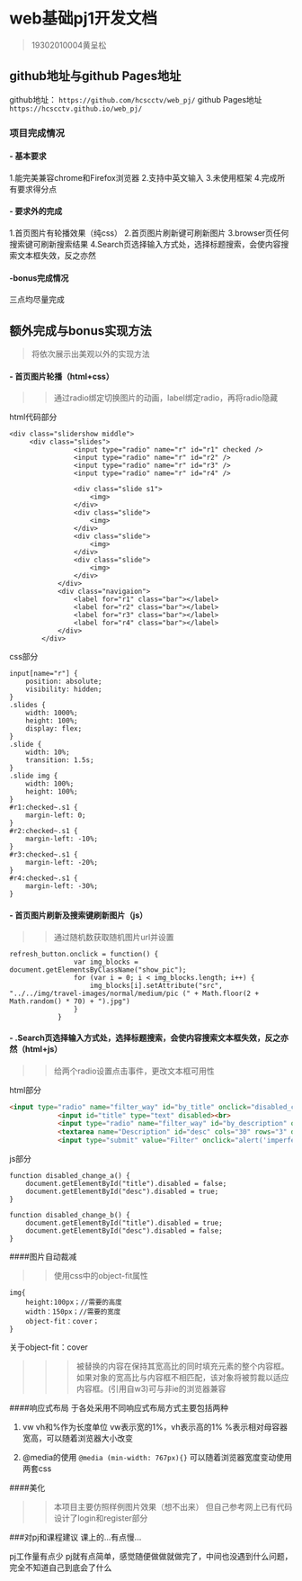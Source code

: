 # web基础pj1开发文档 

> 19302010004黄呈松

## github地址与github Pages地址
github地址：
`https://github.com/hcscctv/web_pj/`
github Pages地址
`https://hcscctv.github.io/web_pj/`

### 项目完成情况
#### - 基本要求

  1.能完美兼容chrome和Firefox浏览器
  2.支持中英文输入
  3.未使用框架
  4.完成所有要求得分点
  
#### - 要求外的完成
  1.首页图片有轮播效果（纯css）
  2.首页图片刷新键可刷新图片
  3.browser页任何搜索键可刷新搜索结果
  4.Search页选择输入方式处，选择标题搜索，会使内容搜索文本框失效，反之亦然
#### -bonus完成情况
  三点均尽量完成
##   额外完成与bonus实现方法
>将依次展示出美观以外的实现方法

#### - 首页图片轮播（html+css）
>>通过radio绑定切换图片的动画，label绑定radio，再将radio隐藏

html代码部分
```
<div class="slidershow middle">
     <div class="slides">
                <input type="radio" name="r" id="r1" checked />
                <input type="radio" name="r" id="r2" />
                <input type="radio" name="r" id="r3" />
                <input type="radio" name="r" id="r4" />

                <div class="slide s1">
                    <img>
                </div>
                <div class="slide">
                    <img>
                </div>
                <div class="slide">
                    <img>
                </div>
                <div class="slide">
                    <img>
                </div>
            </div>
            <div class="navigaion">
                <label for="r1" class="bar"></label>
                <label for="r2" class="bar"></label>
                <label for="r3" class="bar"></label>
                <label for="r4" class="bar"></label>
            </div>
        </div>
```

css部分
```
input[name="r"] {
    position: absolute;
    visibility: hidden;
}
.slides {
    width: 1000%;
    height: 100%;
    display: flex;
}
.slide {
    width: 10%;
    transition: 1.5s;
}
.slide img {
    width: 100%;
    height: 100%;
}
#r1:checked~.s1 {
    margin-left: 0;
}
#r2:checked~.s1 {
    margin-left: -10%;
}
#r3:checked~.s1 {
    margin-left: -20%;
}
#r4:checked~.s1 {
    margin-left: -30%;
}
```

#### - 首页图片刷新及搜索键刷新图片（js）
>>通过随机数获取随机图片url并设置

```
refresh_button.onclick = function() {
                var img_blocks = document.getElementsByClassName("show_pic");
                for (var i = 0; i < img_blocks.length; i++) {
                    img_blocks[i].setAttribute("src", "../../img/travel-images/normal/medium/pic (" + Math.floor(2 + Math.random() * 70) + ").jpg")
                }
            }
```
#### - .Search页选择输入方式处，选择标题搜索，会使内容搜索文本框失效，反之亦然（html+js）
>>给两个radio设置点击事件，更改文本框可用性

html部分
```html
<input type="radio" name="filter_way" id="by_title" onclick="disabled_change_a()">Filter by Title <br>
            <input id="title" type="text" disabled><br>
            <input type="radio" name="filter_way" id="by_description" onclick="disabled_change_b()">Filter by Description <br>
            <textarea name="Description" id="desc" cols="30" rows="3" disabled></textarea><br>
            <input type="submit" value="Filter" onclick="alert('imperfect system')">
```
js部分
```
function disabled_change_a() {
    document.getElementById("title").disabled = false;
    document.getElementById("desc").disabled = true;
}

function disabled_change_b() {
    document.getElementById("title").disabled = true;
    document.getElementById("desc").disabled = false;
}
```
####图片自动裁减
>>使用css中的object-fit属性

```
img{
	height:100px；//需要的高度
	width：150px；//需要的宽度
	object-fit：cover；
}

```
关于object-fit：cover
>>>被替换的内容在保持其宽高比的同时填充元素的整个内容框。如果对象的宽高比与内容框不相匹配，该对象将被剪裁以适应内容框。(引用自w3)可与非ie的浏览器兼容

####响应式布局
于各处采用不同响应式布局方式主要包括两种

1. vw vh和%作为长度单位
vw表示宽的1%，vh表示高的1% %表示相对母容器宽高，可以随着浏览器大小改变

2. @media的使用
 `@media (min-width: 767px){}`
 可以随着浏览器宽度变动使用两套css

####美化
>>本项目主要仿照样例图片效果（想不出来）
但自己参考网上已有代码设计了login和register部分

###对pj和课程建议
课上的...有点慢...

pj工作量有点少
pj就有点简单，感觉随便做做就做完了，中间也没遇到什么问题，完全不知道自己到底会了什么
